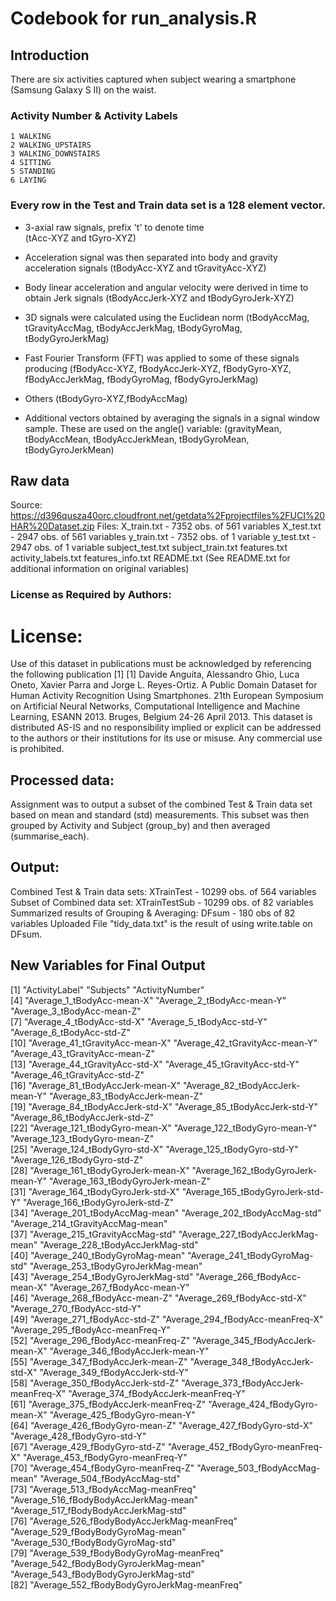 # Codebook for run_analysis.R

## Introduction
  There are six activities captured when subject wearing a smartphone (Samsung Galaxy S II) on the waist.

###  Activity Number & Activity Labels
	1 WALKING
	2 WALKING_UPSTAIRS
	3 WALKING_DOWNSTAIRS
	4 SITTING
	5 STANDING
	6 LAYING

### Every row in the Test and Train data set is a 128 element vector.
- 3-axial raw signals, prefix 't' to denote time                         
   (tAcc-XYZ and tGyro-XYZ)

- Acceleration signal was then separated into body and gravity acceleration signals 
   (tBodyAcc-XYZ and tGravityAcc-XYZ) 

- Body linear acceleration and angular velocity were derived in time to obtain Jerk signals 
   (tBodyAccJerk-XYZ and tBodyGyroJerk-XYZ)

- 3D signals were calculated using the Euclidean norm 
   (tBodyAccMag, tGravityAccMag, tBodyAccJerkMag, tBodyGyroMag, tBodyGyroJerkMag)

- Fast Fourier Transform (FFT) was applied to some of these signals producing 
   (fBodyAcc-XYZ, fBodyAccJerk-XYZ, fBodyGyro-XYZ, fBodyAccJerkMag, fBodyGyroMag, fBodyGyroJerkMag)

- Others
   (tBodyGyro-XYZ,fBodyAccMag)

- Additional vectors obtained by averaging the signals in a signal window sample. These are used on the angle() variable:
   (gravityMean, tBodyAccMean, tBodyAccJerkMean, tBodyGyroMean, tBodyGyroJerkMean)


## Raw data
  Source:  https://d396qusza40orc.cloudfront.net/getdata%2Fprojectfiles%2FUCI%20HAR%20Dataset.zip
  Files: 
  X_train.txt - 7352 obs. of  561 variables
  X_test.txt - 2947 obs. of  561 variables
  y_train.txt - 7352 obs. of   1 variable
  y_test.txt - 2947 obs. of  1 variable
  subject_test.txt
  subject_train.txt
  features.txt
  activity_labels.txt
  features_info.txt
  README.txt (See README.txt for additional information on original variables)
 
### License as Required by Authors:

  License:
  ========
  Use of this dataset in publications must be acknowledged by referencing the following publication [1] 
  [1] Davide Anguita, Alessandro Ghio, Luca Oneto, Xavier Parra and Jorge L. Reyes-Ortiz. A Public Domain Dataset for Human Activity Recognition Using Smartphones. 21th European Symposium on Artificial Neural Networks, Computational Intelligence and Machine Learning, ESANN 2013. Bruges, Belgium 24-26 April 2013. 
  This dataset is distributed AS-IS and no responsibility implied or explicit can be addressed to the authors or their institutions for its use or misuse. Any commercial use is prohibited.
  

## Processed data: 
  Assignment was to output a subset of the combined Test & Train data set based on mean and standard (std) measurements.
  This subset was then grouped by Activity and Subject (group_by) and then averaged (summarise_each).

## Output:
  Combined Test & Train data sets: XTrainTest - 10299 obs. of  564 variables
  Subset of Combined data set: XTrainTestSub - 10299 obs. of  82 variables
  Summarized results of Grouping & Averaging: DFsum - 180 obs of  82 variables
  Uploaded File "tidy_data.txt" is the result of using write.table on DFsum.

## New Variables for Final Output
 [1] "ActivityLabel"                             "Subjects"                                  "ActivityNumber"                           
 [4] "Average_1_tBodyAcc-mean-X"                 "Average_2_tBodyAcc-mean-Y"                 "Average_3_tBodyAcc-mean-Z"                
 [7] "Average_4_tBodyAcc-std-X"                  "Average_5_tBodyAcc-std-Y"                  "Average_6_tBodyAcc-std-Z"                 
[10] "Average_41_tGravityAcc-mean-X"             "Average_42_tGravityAcc-mean-Y"             "Average_43_tGravityAcc-mean-Z"            
[13] "Average_44_tGravityAcc-std-X"              "Average_45_tGravityAcc-std-Y"              "Average_46_tGravityAcc-std-Z"             
[16] "Average_81_tBodyAccJerk-mean-X"            "Average_82_tBodyAccJerk-mean-Y"            "Average_83_tBodyAccJerk-mean-Z"           
[19] "Average_84_tBodyAccJerk-std-X"             "Average_85_tBodyAccJerk-std-Y"             "Average_86_tBodyAccJerk-std-Z"            
[22] "Average_121_tBodyGyro-mean-X"              "Average_122_tBodyGyro-mean-Y"              "Average_123_tBodyGyro-mean-Z"             
[25] "Average_124_tBodyGyro-std-X"               "Average_125_tBodyGyro-std-Y"               "Average_126_tBodyGyro-std-Z"              
[28] "Average_161_tBodyGyroJerk-mean-X"          "Average_162_tBodyGyroJerk-mean-Y"          "Average_163_tBodyGyroJerk-mean-Z"         
[31] "Average_164_tBodyGyroJerk-std-X"           "Average_165_tBodyGyroJerk-std-Y"           "Average_166_tBodyGyroJerk-std-Z"          
[34] "Average_201_tBodyAccMag-mean"              "Average_202_tBodyAccMag-std"               "Average_214_tGravityAccMag-mean"          
[37] "Average_215_tGravityAccMag-std"            "Average_227_tBodyAccJerkMag-mean"          "Average_228_tBodyAccJerkMag-std"          
[40] "Average_240_tBodyGyroMag-mean"             "Average_241_tBodyGyroMag-std"              "Average_253_tBodyGyroJerkMag-mean"        
[43] "Average_254_tBodyGyroJerkMag-std"          "Average_266_fBodyAcc-mean-X"               "Average_267_fBodyAcc-mean-Y"              
[46] "Average_268_fBodyAcc-mean-Z"               "Average_269_fBodyAcc-std-X"                "Average_270_fBodyAcc-std-Y"               
[49] "Average_271_fBodyAcc-std-Z"                "Average_294_fBodyAcc-meanFreq-X"           "Average_295_fBodyAcc-meanFreq-Y"          
[52] "Average_296_fBodyAcc-meanFreq-Z"           "Average_345_fBodyAccJerk-mean-X"           "Average_346_fBodyAccJerk-mean-Y"          
[55] "Average_347_fBodyAccJerk-mean-Z"           "Average_348_fBodyAccJerk-std-X"            "Average_349_fBodyAccJerk-std-Y"           
[58] "Average_350_fBodyAccJerk-std-Z"            "Average_373_fBodyAccJerk-meanFreq-X"       "Average_374_fBodyAccJerk-meanFreq-Y"      
[61] "Average_375_fBodyAccJerk-meanFreq-Z"       "Average_424_fBodyGyro-mean-X"              "Average_425_fBodyGyro-mean-Y"             
[64] "Average_426_fBodyGyro-mean-Z"              "Average_427_fBodyGyro-std-X"               "Average_428_fBodyGyro-std-Y"              
[67] "Average_429_fBodyGyro-std-Z"               "Average_452_fBodyGyro-meanFreq-X"          "Average_453_fBodyGyro-meanFreq-Y"         
[70] "Average_454_fBodyGyro-meanFreq-Z"          "Average_503_fBodyAccMag-mean"              "Average_504_fBodyAccMag-std"              
[73] "Average_513_fBodyAccMag-meanFreq"          "Average_516_fBodyBodyAccJerkMag-mean"      "Average_517_fBodyBodyAccJerkMag-std"      
[76] "Average_526_fBodyBodyAccJerkMag-meanFreq"  "Average_529_fBodyBodyGyroMag-mean"         "Average_530_fBodyBodyGyroMag-std"         
[79] "Average_539_fBodyBodyGyroMag-meanFreq"     "Average_542_fBodyBodyGyroJerkMag-mean"     "Average_543_fBodyBodyGyroJerkMag-std"     
[82] "Average_552_fBodyBodyGyroJerkMag-meanFreq"
